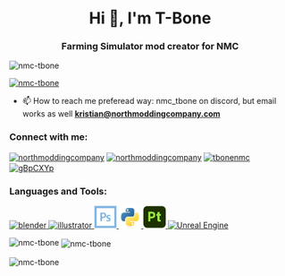 <h1 align="center">Hi 👋, I'm T-Bone</h1>
<h3 align="center">Farming Simulator mod creator for NMC</h3>

<p align="left"> <img src="https://komarev.com/ghpvc/?username=nmc-tbone&label=Profile%20views&color=0e75b6&style=flat" alt="nmc-tbone" /> </p>

<p align="left"> <a href="https://github.com/ryo-ma/github-profile-trophy"><img src="https://github-profile-trophy.vercel.app/?username=nmc-tbone&theme=onedark" alt="nmc-tbone" /></a> </p>

- 📫 How to reach me preferead way: nmc_tbone on discord, but email works as well **kristian@northmoddingcompany.com**

<h3 align="left">Connect with me:</h3>
<p align="left">
<a href="https://fb.com/northmoddingcompany" target="blank"><img align="center" src="https://raw.githubusercontent.com/rahuldkjain/github-profile-readme-generator/master/src/images/icons/Social/facebook.svg" alt="northmoddingcompany" height="30" width="40" /></a>
<a href="https://instagram.com/northmoddingcompany" target="blank"><img align="center" src="https://raw.githubusercontent.com/rahuldkjain/github-profile-readme-generator/master/src/images/icons/Social/instagram.svg" alt="northmoddingcompany" height="30" width="40" /></a>
<a href="https://www.youtube.com/c/tbonenmc" target="blank"><img align="center" src="https://raw.githubusercontent.com/rahuldkjain/github-profile-readme-generator/master/src/images/icons/Social/youtube.svg" alt="tbonenmc" height="30" width="40" /></a>
<a href="https://discord.gg/gBpCXYp" target="blank"><img align="center" src="https://raw.githubusercontent.com/rahuldkjain/github-profile-readme-generator/master/src/images/icons/Social/discord.svg" alt="gBpCXYp" height="30" width="40" /></a>
</p>

<h3 align="left">Languages and Tools:</h3>
<p align="left"> <a href="https://www.blender.org/" target="_blank" rel="noreferrer"> <img src="https://download.blender.org/branding/community/blender_community_badge_white.svg" alt="blender" width="40" height="40"/> </a> <a href="https://www.adobe.com/in/products/illustrator.html" target="_blank" rel="noreferrer"> <img src="https://www.vectorlogo.zone/logos/adobe_illustrator/adobe_illustrator-icon.svg" alt="illustrator" width="40" height="40"/> </a> <a href="https://www.photoshop.com/en" target="_blank" rel="noreferrer"> <img src="https://raw.githubusercontent.com/devicons/devicon/master/icons/photoshop/photoshop-line.svg" alt="photoshop" width="40" height="40"/> </a> <a href="https://www.python.org" target="_blank" rel="noreferrer"> <img src="https://raw.githubusercontent.com/devicons/devicon/master/icons/python/python-original.svg" alt="python" width="40" height="40"/> </a>
 <a href="https://www.adobe.com/products/substance3d-painter.html" target="_blank" rel="noreferrer"> <img src="https://github.com/NMC-TBone/NMC-TBone/blob/main/substance_3D_painter.png" alt="Adobe Substance 3D Painter" width="40" height="40"/>
 <a href="https://www.unrealengine.com/en-US/" target="_blank" rel="noreferrer"> <img src="https://raw.githubusercontent.com/rahuldkjain/github-profile-readme-generator/master/src/images/icons/GameEngines/unreal.svg" alt="Unreal Engine" width="40" height="40"/> </a>
</p>

<p><img align="left" src="https://github-readme-stats.vercel.app/api/top-langs?username=nmc-tbone&show_icons=true&theme=dark&locale=en&layout=compact" alt="nmc-tbone" /></p>

<p>&nbsp;<img align="center" src="https://github-readme-stats.vercel.app/api?username=nmc-tbone&show_icons=true&theme=dark&locale=en" alt="nmc-tbone" /></p>

<p><img align="center" src="https://github-readme-streak-stats.herokuapp.com/?user=nmc-tbone&theme=dark" alt="nmc-tbone" /></p>
